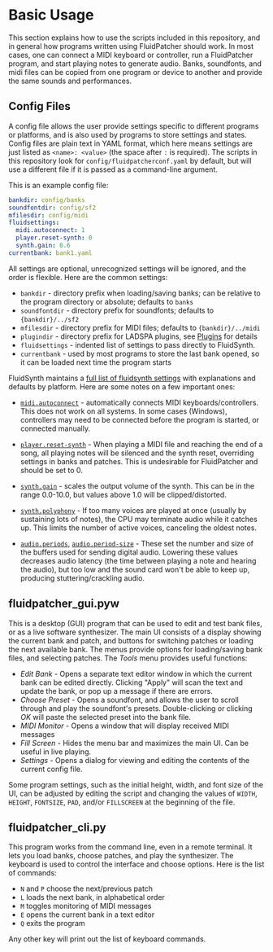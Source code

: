 # Basic Usage

This section explains how to use the scripts included in this repository, and in general how programs written using FluidPatcher should work. In most cases, one can connect a MIDI keyboard or controller, run a FluidPatcher program, and start playing notes to generate audio. Banks, soundfonts, and midi files can be copied from one program or device to another and provide the same sounds and performances.

## Config Files

A config file allows the user provide settings specific to different programs or platforms, and is also used by programs to store settings and states. Config files are plain text in YAML format, which here means settings are just listed as `<name>: <value>` (the space after `:` is required). The scripts in this repository look for `config/fluidpatcherconf.yaml` by default, but will use a different file if it is passed as a command-line argument.

This is an example config file:

```yaml
bankdir: config/banks
soundfontdir: config/sf2
mfilesdir: config/midi
fluidsettings:
  midi.autoconnect: 1
  player.reset-synth: 0
  synth.gain: 0.6
currentbank: bank1.yaml
```

All settings are optional, unrecognized settings will be ignored, and the order is flexible. Here are the common settings:

* `bankdir` - directory prefix when loading/saving banks; can be relative to the program directory or absolute; defaults to `banks`
* `soundfontdir` - directory prefix for soundfonts; defaults to `{bankdir}/../sf2`
* `mfilesdir` - directory prefix for MIDI files; defaults to `{bankdir}/../midi`
* `plugindir` - directory prefix for LADSPA plugins, see [Plugins](ladspa_plugins.md) for details
* `fluidsettings` - indented list of settings to pass directly to FluidSynth.
* `currentbank` - used by most programs to store the last bank opened, so it can be loaded next time the program starts

FluidSynth maintains a [full list of fluidsynth settings](https://www.fluidsynth.org/api/fluidsettings.xml) with explanations and defaults by platform. Here are some notes on a few important ones:

* [`midi.autoconnect`](https://www.fluidsynth.org/api/fluidsettings.xml#midi.autoconnect) -
  automatically connects MIDI keyboards/controllers. This does not work on all systems. In some cases (Windows), controllers may need to be connected before the program is started, or connected manually.

* [`player.reset-synth`](https://www.fluidsynth.org/api/fluidsettings.xml#player.reset-synth) -
  When playing a MIDI file and reaching the end of a song, all playing notes will be silenced and the synth reset, overriding settings in banks and patches. This is undesirable for FluidPatcher and should be set to 0.

* [`synth.gain`](https://www.fluidsynth.org/api/fluidsettings.xml#synth.gain) -
  scales the output volume of the synth. This can be in the range 0.0-10.0, but values above 1.0 will be clipped/distorted.

* [`synth.polyphony`](https://www.fluidsynth.org/api/fluidsettings.xml#synth.polyphony) -
  If too many voices are played at once (usually by sustaining lots of notes), the CPU may terminate audio while it catches up. This limits the number of active voices, canceling the oldest notes.

* [`audio.periods`](https://www.fluidsynth.org/api/fluidsettings.xml#audio.periods),
  [`audio.period-size`](https://www.fluidsynth.org/api/fluidsettings.xml#audio.period-size) -
  These set the number and size of the buffers used for sending digital audio. Lowering these values decreases audio latency (the time between playing a note and hearing the audio), but too low and the sound card won't be able to keep up, producing stuttering/crackling audio.

## fluidpatcher_gui.pyw

This is a desktop (GUI) program that can be used to edit and test bank files, or as a live software synthesizer. The main UI consists of a display showing the current bank and patch, and buttons for switching patches or loading the next available bank. The menus provide options for loading/saving bank files, and selecting patches. The _Tools_ menu provides useful functions:

* _Edit Bank_ - Opens a separate text editor window in which the current bank can be edited directly. Clicking "Apply" will scan the text and update the bank, or pop up a message if there are errors.
* _Choose Preset_ - Opens a soundfont, and allows the user to scroll through and play the soundfont's presets. Double-clicking or clicking _OK_ will paste the selected preset into the bank file.
* _MIDI Monitor_ - Opens a window that will display received MIDI messages
* _Fill Screen_ - Hides the menu bar and maximizes the main UI. Can be useful in live playing.
* _Settings_ - Opens a dialog for viewing and editing the contents of the current config file.

Some program settings, such as the initial height, width, and font size of the UI, can be adjusted by editing the script and changing the values of `WIDTH`, `HEIGHT`, `FONTSIZE`, `PAD`, and/or `FILLSCREEN` at the beginning of the file.

## fluidpatcher_cli.py

This program works from the command line, even in a remote terminal. It lets you load banks, choose patches, and play the synthesizer. The keyboard is used to control the interface and choose options. Here is the list of commands:

* `N` and `P` choose the next/previous patch
* `L` loads the next bank, in alphabetical order
* `M` toggles monitoring of MIDI messages
* `E` opens the current bank in a text editor
* `Q` exits the program

Any other key will print out the list of keyboard commands.